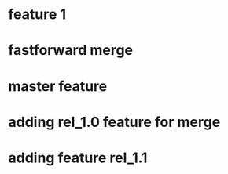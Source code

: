 # feature 1
# fastforward merge
# master feature
# adding rel_1.0 feature for merge
# adding feature rel_1.1
